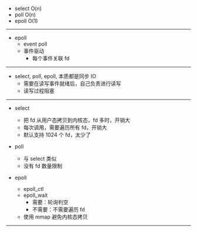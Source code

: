 * select O(n)
* poll O(n)
* epoll O(1)

---

* epoll
    * event poll
    * 事件驱动
        * 每个事件关联 fd

---

* select, poll, epoll, 本质都是同步 IO
    * 需要在读写事件就绪后，自己负责进行读写
    * 读写过程阻塞

---

* select
    * 把 fd 从用户态拷贝到内核态，fd 多时，开销大
    * 每次调用，需要遍历所有 fd，开销大
    * 默认支持 1024 个 fd，太少了

* poll
    * 与 select 类似
    * 没有 fd 数量限制

* epoll
    * epoll_ctl
    * epoll_wait
        * 需要：轮询判空
        * 不需要：不需要遍历 fd
    * 使用 mmap 避免内核态拷贝

---
